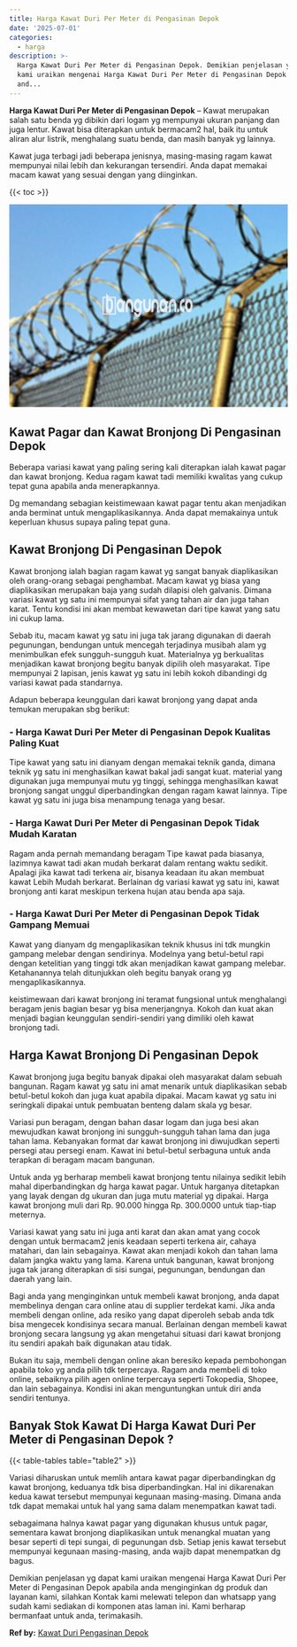 ```yaml
---
title: Harga Kawat Duri Per Meter di Pengasinan Depok
date: '2025-07-01'
categories:
  - harga
description: >-
  Harga Kawat Duri Per Meter di Pengasinan Depok. Demikian penjelasan yg dapat
  kami uraikan mengenai Harga Kawat Duri Per Meter di Pengasinan Depok apabila
  and...
---
```


**Harga Kawat Duri Per Meter di Pengasinan Depok** – Kawat merupakan salah satu benda yg dibikin dari logam yg mempunyai ukuran panjang dan juga lentur. Kawat bisa diterapkan untuk bermacam2 hal, baik itu untuk aliran alur listrik, menghalang suatu benda, dan masih banyak yg lainnya.

Kawat juga terbagi jadi beberapa jenisnya, masing-masing ragam kawat mempunyai nilai lebih dan kekurangan tersendiri. Anda dapat memakai macam kawat yang sesuai dengan yang diinginkan.

{{< toc >}}

![Harga Kawat Duri Per Meter di Pengasinan Depok](/images/jual-kawat-murah45.png)

## Kawat Pagar dan Kawat Bronjong Di Pengasinan Depok

Beberapa variasi kawat yang paling sering kali diterapkan ialah kawat pagar dan kawat bronjong. Kedua ragam kawat tadi memiliki kwalitas yang cukup tepat guna apabila anda menerapkannya.

Dg memandang sebagian keistimewaan kawat pagar tentu akan menjadikan anda berminat untuk mengaplikasikannya. Anda dapat memakainya untuk keperluan khusus supaya paling tepat guna.

## Kawat Bronjong Di Pengasinan Depok

Kawat bronjong ialah bagian ragam kawat yg sangat banyak diaplikasikan oleh orang-orang sebagai penghambat. Macam kawat yg biasa yang diaplikasikan merupakan baja yang sudah dilapisi oleh galvanis. Dimana variasi kawat yg satu ini mempunyai sifat yang tahan air dan juga tahan karat. Tentu kondisi ini akan membat kewawetan dari tipe kawat yang satu ini cukup lama.

Sebab itu, macam kawat yg satu ini juga tak jarang digunakan di daerah pegunungan, bendungan untuk mencegah terjadinya musibah alam yg menimbulkan efek sungguh-sungguh kuat. Materialnya yg berkualitas menjadikan kawat bronjong begitu banyak dipilih oleh masyarakat. Tipe mempunyai 2 lapisan, jenis kawat yg satu ini lebih kokoh dibandingi dg variasi kawat pada standarnya.

Adapun beberapa keunggulan dari kawat bronjong yang dapat anda temukan merupakan sbg berikut:

### \- Harga Kawat Duri Per Meter di Pengasinan Depok Kualitas Paling Kuat

Tipe kawat yang satu ini dianyam dengan memakai teknik ganda, dimana teknik yg satu ini menghasilkan kawat bakal jadi sangat kuat. material yang digunakan juga mempunyai mutu yg tinggi, sehingga menghasilkan kawat bronjong sangat unggul diperbandingkan dengan ragam kawat lainnya. Tipe kawat yg satu ini juga bisa menampung tenaga yang besar.

### \- Harga Kawat Duri Per Meter di Pengasinan Depok Tidak Mudah Karatan

Ragam anda pernah memandang beragam Tipe kawat pada biasanya, lazimnya kawat tadi akan mudah berkarat dalam rentang waktu sedikit. Apalagi jika kawat tadi terkena air, bisanya keadaan itu akan membuat kawat Lebih Mudah berkarat. Berlainan dg variasi kawat yg satu ini, kawat bronjong anti karat meskipun terkena hujan atau benda apa saja.

### \- Harga Kawat Duri Per Meter di Pengasinan Depok Tidak Gampang Memuai

Kawat yang dianyam dg mengaplikasikan teknik khusus ini tdk mungkin gampang melebar dengan sendirinya. Modelnya yang betul-betul rapi dengan ketelitian yang tinggi tdk akan menjadikan kawat gampang melebar. Ketahanannya telah ditunjukkan oleh begitu banyak orang yg mengaplikasikannya.

keistimewaan dari kawat bronjong ini teramat fungsional untuk menghalangi beragam jenis bagian besar yg bisa menerjangnya. Kokoh dan kuat akan menjadi bagian keunggulan sendiri-sendiri yang dimiliki oleh kawat bronjong tadi.

## Harga Kawat Bronjong Di Pengasinan Depok

Kawat bronjong juga begitu banyak dipakai oleh masyarakat dalam sebuah bangunan. Ragam kawat yg satu ini amat menarik untuk diaplikasikan sebab betul-betul kokoh dan juga kuat apabila dipakai. Macam kawat yg satu ini seringkali dipakai untuk pembuatan benteng dalam skala yg besar.

Variasi pun beragam, dengan bahan dasar logam dan juga besi akan mewujudkan kawat bronjong ini sungguh-sungguh tahan lama dan juga tahan lama. Kebanyakan format dar kawat bronjong ini diwujudkan seperti persegi atau persegi enam. Kawat ini betul-betul serbaguna untuk anda terapkan di beragam macam bangunan.

Untuk anda yg berharap membeli kawat bronjong tentu nilainya sedikit lebih mahal diperbandingkan dg harga kawat pagar. Untuk harganya ditetapkan yang layak dengan dg ukuran dan juga mutu material yg dipakai. Harga kawat bronjong muli dari Rp. 90.000 hingga Rp. 300.0000 untuk tiap-tiap meternya.

Variasi kawat yang satu ini juga anti karat dan akan amat yang cocok dengan untuk bermacam2 jenis keadaan seperti terkena air, cahaya matahari, dan lain sebagainya. Kawat akan menjadi kokoh dan tahan lama dalam jangka waktu yang lama. Karena untuk bangunan, kawat bronjong juga tak jarang diterapkan di sisi sungai, pegunungan, bendungan dan daerah yang lain.

Bagi anda yang menginginkan untuk membeli kawat bronjong, anda dapat membelinya dengan cara online atau di supplier terdekat kami. Jika anda membeli dengan online, ada resiko yang dapat diperoleh sebab anda tdk bisa mengecek kondisinya secara manual. Berlainan dengan membeli kawat bronjong secara langsung yg akan mengetahui situasi dari kawat bronjong itu sendiri apakah baik digunakan atau tidak.

Bukan itu saja, membeli dengan online akan beresiko kepada pembohongan apabila toko yg anda pilih tdk terpercaya. Ragam anda membeli di toko online, sebaiknya pilih agen online terpercaya seperti Tokopedia, Shopee, dan lain sebagainya. Kondisi ini akan menguntungkan untuk diri anda sendiri tentunya.

## Banyak Stok Kawat Di Harga Kawat Duri Per Meter di Pengasinan Depok ?

{{< table-tables table="table2" >}}

Variasi diharuskan untuk memlih antara kawat pagar diperbandingkan dg kawat bronjong, keduanya tdk bisa diperbandingkan. Hal ini dikarenakan kedua kawat tersebut mempunyai kegunaan masing-masing. Dimana anda tdk dapat memakai untuk hal yang sama dalam menempatkan kawat tadi.

sebagaimana halnya kawat pagar yang digunakan khusus untuk pagar, sementara kawat bronjong diaplikasikan untuk menangkal muatan yang besar seperti di tepi sungai, di pegunungan dsb. Setiap jenis kawat tersebut mempunyai kegunaan masing-masing, anda wajib dapat menempatkan dg bagus.

Demikian penjelasan yg dapat kami uraikan mengenai Harga Kawat Duri Per Meter di Pengasinan Depok apabila anda menginginkan dg produk dan layanan kami, silahkan Kontak kami melewati telepon dan whatsapp yang sudah kami sediakan di komponen atas laman ini. Kami berharap bermanfaat untuk anda, terimakasih.

**Ref by:** [Kawat Duri Pengasinan Depok](https://id.wikipedia.org/wiki/Kawat)
